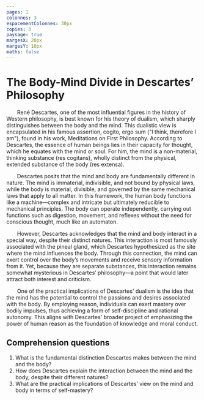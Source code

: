 ```yaml
---
pages: 1
colonnes: 3
espacementColonnes: 30px
copies: 3
paysage: true
margesX: 20px
margesY: 10px
maths: false
---
```


# The Body-Mind Divide in Descartes’ Philosophy

René Descartes, one of the most influential figures in the history of Western philosophy, is best known for his theory of dualism, which sharply distinguishes between the body and the mind. This dualistic view is encapsulated in his famous assertion, cogito, ergo sum ("I think, therefore I am"), found in his work, Meditations on First Philosophy. According to Descartes, the essence of human beings lies in their capacity for thought, which he equates with the mind or soul. For him, the mind is a non-material, thinking substance (res cogitans), wholly distinct from the physical, extended substance of the body (res extensa).

Descartes posits that the mind and body are fundamentally different in nature. The mind is immaterial, indivisible, and not bound by physical laws, while the body is material, divisible, and governed by the same mechanical laws that apply to all matter. In this framework, the human body functions like a machine—complex and intricate but ultimately reducible to mechanical principles. The body can operate independently, carrying out functions such as digestion, movement, and reflexes without the need for conscious thought, much like an automaton.

However, Descartes acknowledges that the mind and body interact in a special way, despite their distinct natures. This interaction is most famously associated with the pineal gland, which Descartes hypothesized as the site where the mind influences the body. Through this connection, the mind can exert control over the body’s movements and receive sensory information from it. Yet, because they are separate substances, this interaction remains somewhat mysterious in Descartes’ philosophy—a point that would later attract both interest and criticism.

One of the practical implications of Descartes' dualism is the idea that the mind has the potential to control the passions and desires associated with the body. By employing reason, individuals can exert mastery over bodily impulses, thus achieving a form of self-discipline and rational autonomy. This aligns with Descartes' broader project of emphasizing the power of human reason as the foundation of knowledge and moral conduct.

## Comprehension questions
1. What is the fundamental distinction Descartes makes between the mind and the body?
2. How does Descartes explain the interaction between the mind and the body, despite their different natures?
3. What are the practical implications of Descartes’ view on the mind and body in terms of self-mastery?

<style>p{text-indent:2em}</style>

